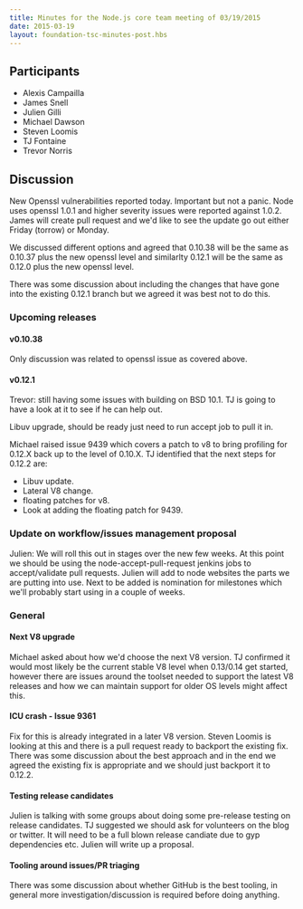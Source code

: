 ```yaml
---
title: Minutes for the Node.js core team meeting of 03/19/2015
date: 2015-03-19
layout: foundation-tsc-minutes-post.hbs
---
```


## Participants

* Alexis Campailla
* James Snell
* Julien Gilli
* Michael Dawson
* Steven Loomis
* TJ Fontaine
* Trevor Norris

## Discussion

New Openssl vulnerabilities reported today. Important but not a panic. Node
uses openssl 1.0.1  and higher severity issues were reported against 1.0.2.
James will create pull request and we'd like to see the update go out either
Friday (torrow) or Monday.

We discussed different options and agreed that 0.10.38 will be the same as
0.10.37 plus the new openssl level and similarlty 0.12.1 will be the same as
0.12.0 plus the new openssl level.

There was some discussion about including the changes that have gone into the
existing 0.12.1 branch but we agreed it was best not to do this.

### Upcoming releases

#### v0.10.38

Only discussion was related to openssl issue as covered above.

#### v0.12.1

Trevor: still having some issues with building on BSD 10.1. TJ is going to
have a look at it to see if he can help out.

Libuv upgrade, should be ready just need to run accept job to pull it in.

Michael raised issue 9439 which covers a patch to v8 to bring profiling
for 0.12.X back up to the level of 0.10.X. TJ identified that the next
steps for 0.12.2 are:

* Libuv update.
* Lateral V8 change.
* floating patches for v8.
* Look at adding the floating patch for 9439.

### Update on workflow/issues management proposal

Julien: We will roll this out in stages over the new few weeks. At this point
we should be using the node-accept-pull-request jenkins jobs to
accept/validate pull requests. Julien will add to node websites the parts we
are putting into use. Next to be added is nomination for milestones which
we'll probably start using in a couple of weeks.

### General

#### Next V8 upgrade

Michael asked about how we'd choose the next V8 version. TJ confirmed it would
most likely be the current stable V8 level when 0.13/0.14 get started, however
there are issues around the toolset needed to support the latest V8 releases
and how we can maintain support for older OS levels might affect this.

#### ICU crash - Issue 9361

Fix for this is already integrated in a later V8 version. Steven Loomis is
looking at this and there is a pull request ready to backport the existing
fix. There was some discussion about the best approach and in the end we
agreed the existing fix is appropriate and we should just backport it to
0.12.2.

#### Testing release candidates

Julien is talking with some groups about doing some pre-release testing on
release candidates. TJ suggested we should ask for volunteers on the blog or
twitter. It will need to be a full blown release candiate due to gyp
dependencies etc. Julien will write up a proposal.

#### Tooling around issues/PR triaging

There was some discussion about whether GitHub is the best tooling, in general
more investigation/discussion is required before doing anything.
